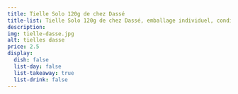 ```yaml
---
title: Tielle Solo 120g de chez Dassé
title-list: Tielle Solo 120g de chez Dassé, emballage individuel, conditionné sous atmosphère protectrice.
description:
img: tielle-dasse.jpg
alt: tielles dasse
price: 2.5
display:
  dish: false
  list-day: false
  list-takeaway: true
  list-drink: false
---
```

